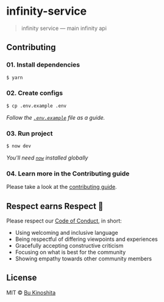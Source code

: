 # infinity-service

> infinity service — main infinity api

## Contributing

### 01. Install dependencies

```sh
$ yarn
```

### 02. Create configs

```sh
$ cp .env.example .env
```

_Follow the [`.env.example`](.env.example) file as a guide._

### 03. Run project

```sh
$ now dev
```

_You'll need [`now`](https://zeit.co/download) installed globally_

### 04. Learn more in the Contributing guide

Please take a look at the [contributing guide](.github/contributing.md).

## Respect earns Respect 👏

Please respect our [Code of Conduct](.github/code-of-conduct.md), in short:

- Using welcoming and inclusive language
- Being respectful of differing viewpoints and experiences
- Gracefully accepting constructive criticism
- Focusing on what is best for the community
- Showing empathy towards other community members

## License

MIT © [Bu Kinoshita](https://bukinoshita.io)
